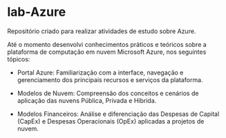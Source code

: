 # lab-Azure
Repositório criado para realizar atividades de estudo sobre Azure.

Até o momento desenvolvi conhecimentos práticos e teóricos sobre a plataforma de computação em nuvem Microsoft Azure, nos seguintes tópicos:

- Portal Azure: Familiarização com a interface, navegação e gerenciamento dos principais recursos e serviços da plataforma.

- Modelos de Nuvem: Compreensão dos conceitos e cenários de aplicação das nuvens Pública, Privada e Híbrida.

- Modelos Financeiros: Análise e diferenciação das Despesas de Capital (CapEx) e Despesas Operacionais (OpEx) aplicadas a projetos de nuvem. 
